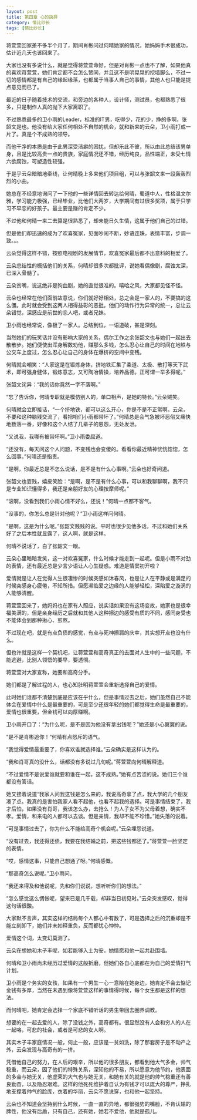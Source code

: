 ```yaml
---
layout: post
title: 第四章 心的抉择 
category: 情比纱长
tags: [情比纱长]
---
```



蒋萱萱回家差不多半个月了，期间肖彬问过何晴她家的情况，她妈妈手术很成功，估计近几天也该回来了。

大家也没有多说什么，就是觉得蒋萱萱命好，但是对肖彬一点也不了解，如果他真的喜欢蒋萱萱，她们肯定都不会怎么赞同，并且这不是明晃晃的挖墙脚么，不过一切的感情都是有自己的缘起缘落，也都属于当事人自己的事情，其他人也只能是提点意见而已了。

最近的日子随着技术的交流，和旁边的各种人，设计师，测试员，也都熟悉了很多，只是制作人真的抛下大家离职了。

不过熟悉最多的卫小雨的Leader，标准的IT男，吃得少，花的少，挣的多啊，张韶文是也。他没有给大家任何相处不自然的机会，就和新来的云朵，卫小雨打成一片了。真是个不成熟的领导。

而他干净的本质是由于此男深受洁癖的困扰，但却乐此不彼，所以由此总结该男单身，且是比较高贵一点的贵族，家庭情况还不错，经历纯良，品性端正，未受七情六欲腐蚀，可塑造性较强。

于是乎云朵暗暗地牵线，让何晴晚上多来他们项目组，可以与张韶文来一段轰轰烈烈的小曲。

她总在不经意地询问了一下他的一些详情回去转达给何晴，蜀道中人，性格温文尔雅，学习能力极强，已经毕业，比他们大两岁，大学期间有过很多奖项，属于只学习不早恋的好孩子。最主要是赚的肯定不少。

不过他和何晴一来二去算是很熟悉了，却未能日久生情，这属于他们自己的过错。

但是他们却迅速的成为了欢喜冤家，见面吵闹不断，妙语连珠，表情丰富，步调一致。。。

云朵觉得这样不错，按照电视剧的发展情节，欢喜冤家最后都不出意料的相爱了。

云朵总结性的概括他们的关系，何晴却很多次都批评，说她看偶像剧，腐蚀太深，已深入骨髓了。

云朵贫嘴，说这绝非是狗血剧，她的直觉很准的。嘻哈之风，大家都见怪不怪。

云朵也经常在他们面前故意说，你们就好好相处，总之会是一家人的，不要搞的这么僵。此时就会受到这两人相得益彰的恶批。他们的动作行为异常的统一，总让云朵错觉，深感应是前世的恋人吧，或者兄妹。

卫小雨也经常说，像极了一家人。总结到位，一语道破，甚是深刻。

当然她们的玩笑话并没有影响大家的关系，偶尔工作之余张韶文也与她们一起出去散散步。她们便使出浑身解数劝他，赚那么多钱，怎么忍心让自己的时间在地铁与公交车上度过，怎么忍心让自己的身体在爆挤的空间中变残。

何晴就会嘲笑：“人家这是在锻炼身体，挤地铁汇集了柔道、太极、散打等天下武术，即可强身健体，锻炼意志，又可陶冶情操，培养品德。正可谓一举多得呢。”

张韶文诧异：“我的话你竟然一字不落啊。”

“忘了告诉你，何晴专职就是模仿别人的，单口相声，是她的特长。”云朵贼笑。

何晴就会立即接话，“一个挤地铁，都可以这么开心，你是不是不正常啊。云朵，不要和这种脑残交流了，看把咱们小雨都带坏了。”何晴总是会气急被坏恶俗又痛快地数落一番，好像和这个人结了几辈子的恩怨，无处发泄。

“又说我，我哪有被带坏啊。”卫小雨委屈道。

“还没有，每天问这个人问题，不变残也会变傻的。看看你最近精神恍恍惚惚，怎么回事。”何晴还是指责。

“是啊，你最近总是不怎么说话，是不是有什么心事啊。”云朵也好奇问道。

张韶文也耍贱，嬉皮笑脸：“是啊，是不是有什么心事，可以和我聊聊啊，我不只是专业知识懂得多，我还是亲朋好友的心理按摩师呢。”

“滚啊，没看到我们小雨心情不好么，还说！”何晴一点都不客气。

“没事的，你怎么总是针对他呢？”卫小雨这样问何晴。

“是啊，这是为什么呢。”张韶文贱贱的说。平时也很少见他多话，不过和她们关系好了之后本性就显露了，这人啊，就是这样。

何晴不说话了，白了张韶文一眼。

云朵心里暗暗发笑，这一对欢喜冤家，什么时候才能走到一起呢。但是小雨不对劲的表情，还有最近总是少言少语让人心生疑惑。难道是情窦初开啦？

爱情就是让人在觉得人生很凄惨的时候突感如沐春风，也是让人在平静或是满足的时候突感身心疲倦，不知所措。但愿濒临爱之边缘的人能够轻松，深陷爱之漩涡的人能够清醒。

蒋萱萱回来了，她妈妈也在家有人照应，说实话如果没有这场变故，她家也是很幸福美满的，但是亲身经历之后就和其他人这种擦边的感受有质的不同，感同身受也不能体会到那种揪心、煎熬。

不过现在吧，就是有点负债的感觉，有点与死神擦肩的庆幸，其实想开点也没有什么。

但也许就是这样一个契机吧，让蒋萱萱和高奇真正的去面对人生中的一些问题，不能逃避，比别人领悟的要早，要透彻。

蒋萱萱对大家宣称，她要和高奇分手。

她们都是了解过程的人，也心知肚明蒋萱萱会重新选择自己的爱情。

此时她们谁都不清楚到底是应该在乎什么，但是事情过去之后，她们虽然自己不能体会在爱情中什么是最重要的，可是至少还很年轻的她们都觉得生命是最重要的，爱情也很重要，但金钱可以向厚赚啊。

卫小雨开口了：“为什么呢，是不是因为他没有拿出钱呢？”她还是小心翼翼的说。

“是不是肖彬追你！”何晴有点怒斥的语气。

“我觉得爱情最重要了，你喜欢谁就选择谁。”云朵确实是这样认为的。

“我和肖哥真的没什么，话都没有多说过几句呢。”蒋萱萱向何晴解释道。

“不过爱情不是说爱谁就要和谁在一起，这不成熟。”她有点苦涩的说。她们三个谁都没有答话。

她又接着说道“我家人问我这钱是怎么来的，我说高奇拿了点，我大学的几个朋友凑了点。我真的是害怕我家人看不起他，也看不起我的选择。可是事情结束了，我才后怕，如果没有肖哥，我该怎么办，去抢么！为人子女不为父母着想，确实不孝。爱情，和来电的人都可以去谈。但是亲情，我却不能不珍惜。”她失落的说着。

“可是事情过去了，你为什么不能给高奇个机会呢。”云朵埋怨说道。

“没有过去，我还得还债，我要在我结婚之前，把这些钱都还了。”蒋萱萱一脸坚定的表情。

“哎，感情这事，只能自己想通了呀。”何晴感慨。

“那高奇怎么说呢。”卫小雨问。

“我还来得及和他说呢，先和你们说说，想听听你们的想法。”

“怎么感觉这么惆怅呢，望来已是几千载，却非当日初见时。”云朵突发感叹，觉得这句话很酸。

大家默不言声，其实这样的结局每个人都心中有数了，可是选择之后的沉重却是不能立刻卸下，她们并未如释重负，反而都忧心忡忡。

爱情这个词，太变幻莫测了。

云朵在想她和木子丰呢，如若能够入土为安，她情愿和他一起共赴围墙。

何晴和卫小雨尚未经历过爱情的这般折磨，但她们各自心底都在为自己的爱情打气计划。

卫小雨是个务实的女孩，如果有一个男生一心一意陪在她身边，她肯定不会去惦记金钱有多厚，当然在未遇到像蒋萱萱这样的事情得时候，每个女生都是这样的想法。

而何晴吧，她肯定会选择一个家底不错听话的男生带回去圈养调教。

想要的在一起去爱的人，除了没钱之外，高奇都有。很显然没有人会和穷人的人在一起咯，可悲的社会，或者是可悲的女人啊。

其实木子丰家庭情况一般，何止一般，应该是一贫如洗，除了那套房子是不动产之外，云朵发现与高奇有的一拼。

凭借他自己的努力，在人后的艰辛，所以他的很多朋友，都看到他大气多金，帅气稳重，而云朵，因了他们的特殊关系，深知他的不易，所以愿意为他节约，他表面的多金与她无关，他虚荣的大气也与她无关，和她有关的就是他的帅气稳重还有善良勤奋，以及隐忍艰难。这样的他死死维护着自认为有钱才可以庞大的尊严，挣扎地支撑着帅气的脸庞，衣着的华丽，云朵不愿说穿，也和他一起坚持。

云朵也不知道会坚持到什么时候，一直一直的异地，都很强势的嘴脸，不肯认输的脾性，他没有后盾，只有自己，还有她，她若不爱他，他就是孤儿。

